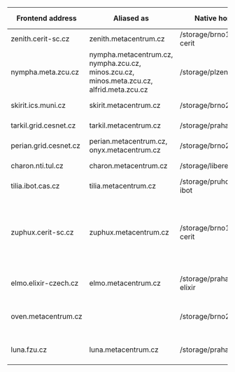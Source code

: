 
| Frontend address        | Aliased as             | Native home            | OS         | Physically located in    | Note | 
|-------------------------|------------------------|------------------------|------------|-----------|-----|
| zenith.cerit-sc.cz   	  | zenith.metacentrum.cz  | /storage/brno12-cerit  | Debian 12  | Brno      |      |
| nympha.meta.zcu.cz 	  | nympha.metacentrum.cz,<br/> nympha.zcu.cz,<br/> minos.zcu.cz,<br/> minos.meta.zcu.cz,<br/> alfrid.meta.zcu.cz | /storage/plzen1        | Debian 12  | Plzen     | |
| skirit.ics.muni.cz 	  | skirit.metacentrum.cz  | /storage/brno2	    | Debian 12  | Brno      | |
| tarkil.grid.cesnet.cz   | tarkil.metacentrum.cz  | /storage/praha1        | Debian 12  | Praha     | |
| perian.grid.cesnet.cz   | perian.metacentrum.cz,<br/>onyx.metacentrum.cz | /storage/brno2         | Debian 12  | Brno	     | |
| charon.nti.tul.cz 	  | charon.metacentrum.cz  | /storage/liberec3-tul  | Debian 12  | Liberec   |  |
| tilia.ibot.cas.cz       | tilia.metacentrum.cz   | /storage/pruhonice1-ibot | Debian 12 | Pruhonice | |
| zuphux.cerit-sc.cz 	  | zuphux.metacentrum.cz  | /storage/brno12-cerit  | CentOS 7.9 | Brno	     | Serves solely as a frontend to submit to [uv queue(s)](https://metavo.metacentrum.cz/pbsmon2/queue/uv@cerit-pbs.cerit-sc.cz) from |
| elmo.elixir-czech.cz 	  | elmo.metacentrum.cz    | /storage/praha5-elixir | Debian 12  | Praha     | Dedicated to [Elixir users](../../access/elixir) |
| oven.metacentrum.cz  	  |                        | /storage/brno2         | Debian 12  | Brno      | Reserved to access [oven node](../../computing/node-properties/#oven-node) only |
| luna.fzu.cz          	  | luna.metacentrum.cz    | /storage/praha1        | Debian 12  | Praha     | Reserved for [FZU](https://www.fzu.cz/en) users |


